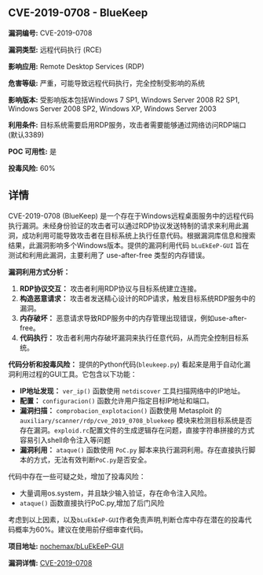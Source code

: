 ## CVE-2019-0708 - BlueKeep

**漏洞编号:** CVE-2019-0708

**漏洞类型:** 远程代码执行 (RCE)

**影响应用:** Remote Desktop Services (RDP)

**危害等级:** 严重，可能导致远程代码执行，完全控制受影响的系统

**影响版本:** 受影响版本包括Windows 7 SP1, Windows Server 2008 R2 SP1, Windows Server 2008 SP2, Windows XP, Windows Server 2003

**利用条件:** 目标系统需要启用RDP服务，攻击者需要能够通过网络访问RDP端口 (默认3389)

**POC 可用性:** 是

**投毒风险:** 60%

## 详情

CVE-2019-0708 (BlueKeep) 是一个存在于Windows远程桌面服务中的远程代码执行漏洞。未经身份验证的攻击者可以通过RDP协议发送特制的请求来利用此漏洞，成功利用可能导致攻击者在目标系统上执行任意代码。根据漏洞库信息和搜索结果，此漏洞影响多个Windows版本。提供的漏洞利用代码 `bLuEkEeP-GUI` 旨在测试和利用此漏洞，主要利用了 use-after-free 类型的内存错误。

**漏洞利用方式分析：**
1.  **RDP协议交互：** 攻击者利用RDP协议与目标系统建立连接。
2.  **构造恶意请求：** 攻击者发送精心设计的RDP请求，触发目标系统RDP服务中的漏洞。
3.  **内存破坏：** 恶意请求导致RDP服务中的内存管理出现错误，例如use-after-free。
4.  **代码执行：** 攻击者利用内存破坏漏洞来执行任意代码，从而完全控制目标系统。

**代码分析和投毒风险：**
提供的Python代码(`bleukeep.py`) 看起来是用于自动化漏洞利用过程的GUI工具。它包含以下功能：
*   **IP地址发现：** `ver_ip()` 函数使用 `netdiscover` 工具扫描网络中的IP地址。
*   **配置：** `configuracion()` 函数允许用户指定目标IP地址和端口。
*   **漏洞扫描：** `comprobacion_explotacion()` 函数使用 Metasploit 的 `auxiliary/scanner/rdp/cve_2019_0708_bluekeep` 模块来检测目标系统是否存在漏洞。`exploid.rc`配置文件的生成逻辑存在问题，直接字符串拼接的方式容易引入shell命令注入等问题
*   **漏洞利用：** `ataque()` 函数使用 `PoC.py` 脚本来执行漏洞利用。存在直接执行脚本的方式，无法有效判断`PoC.py`是否安全。

代码中存在一些可疑之处，增加了投毒风险：
*  大量调用os.system，并且缺少输入验证，存在命令注入风险。
*   `ataque()` 函数直接执行PoC.py,增加了后门风险

考虑到以上因素，以及`bLuEkEeP-GUI`作者免责声明,判断仓库中存在潜在的投毒代码概率为60%。建议在使用前仔细审查代码。

**项目地址:** [nochemax/bLuEkEeP-GUI](https://github.com/nochemax/bLuEkEeP-GUI)

**漏洞详情:** [CVE-2019-0708](https://nvd.nist.gov/vuln/detail/CVE-2019-0708)